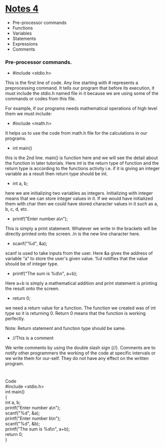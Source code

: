 # [Notes 4](https://codewithharry.com/videos/c-language-tutorials-in-hindi-4)

- Pre-processor commands
- Functions
- Variables
- Statements
- Expressions
- Comments

### Pre-processor commands.

- #include <stdio.h>  

This is the first line of code. Any line starting with # represents a preprocessing command. It tells our program that before its execution, it must include the stdio.h named file in it because we are using some of the commands or codes from this file.

For example, if our programs needs mathematical operations of high level them we must include:

- #include <math.h>  

It helps us to use the code from math.h file for the calculations in our programs.

- int main()

this is the 2nd line. main() is function here and we will see the detail about the function in later tutorials. Here int is the return type of function and the return type is according to the functions activity i.e. if it is giving an integer variable as a result then return type should be int.

- int a, b;

here we are initializing two variables as integers. Initializing with integer means that we can store integer values in it. If we would have initialized them with char then we could have stored character values in it such as a, b, c, d, etc.  

- printf("Enter number a\n");

This is simply a print statement. Whatever we write in the brackets will be directly printed onto the screen. /n is the new line character here.

- scanf("%d", &a);

 scanf is used to take inputs from the user. Here &a gives the address of variable “a” to store the user's given value. %d notifies that the value should be of integer type.

- printf("The sum is %d\n", a+b);

Here a+b is simply a mathematical addition and  print statement is printing the result onto the screen.

- return 0;

we need a return value for a function. The function we created was of int type so it is returning 0. Return 0 means that the function is working perfectly.

Note: Return statement and function type should be same.

- //This is a comment

We write comments by using the double slash sign (//). Comments are to notify other programmers the working of the code at specific intervals or we write them for our-self. They do not have any effect on the written program.

#  

Code   
#include <stdio.h>  
int main()  
{  
    int a, b;  
    printf("Enter number a\n");  
    scanf("%d", &a);  
    printf("Enter number b\n");  
    scanf("%d", &b);  
    printf("The sum is %d\n", a+b);  
    return 0;  
}  
  
#  